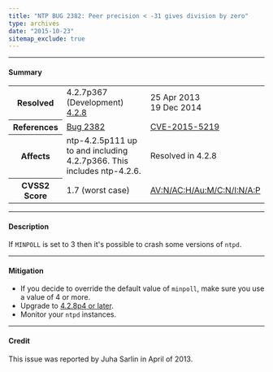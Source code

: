 ```yaml
---
title: "NTP BUG 2382: Peer precision < -31 gives division by zero"
type: archives
date: "2015-10-23"
sitemap_exclude: true
---
```


* * *

#### Summary

<table>
  <tbody>
	<tr>
		<th><b>Resolved</b></th>
		<td>4.2.7p367 (Development)<br> <a href="/support/securitynotice/4_2_8-release-announcement/">4.2.8</a></td>
		<td>25 Apr 2013<br> 19 Dec 2014</td>
	</tr>
	<tr>
		<th><b>References</b></th>
		<td><a href="https://bugs.ntp.org/show_bug.cgi?id=2382">Bug 2382</a></td>
		<td><a href="https://nvd.nist.gov/vuln/detail/CVE-2015-5219">CVE-2015-5219</a></td>
	</tr>
	<tr>
		<th><b>Affects</b></th>
		<td>ntp-4.2.5p111 up to and including 4.2.7p366. This includes ntp-4.2.6.</td>
		<td>Resolved in 4.2.8</td>
	</tr>
	<tr>
		<th><b>CVSS2 Score</b></th>
		<td>1.7 (worst case)</td>
		<td><a href="https://nvd.nist.gov/cvss.cfm?calculator&version=2&vector=(AV:N/AC:H/Au:M/C:N/I:N/A:P)">AV:N/AC:H/Au:M/C:N/I:N/A:P</a></td>
	</tr>	
  </tbody>	
</table>

* * *
    
#### Description 

If `MINPOLL` is set to 3 then it's possible to crash some versions of `ntpd`. 

* * *
    
#### Mitigation

* If you decide to override the default value of `minpoll`, make sure you use a value of 4 or more.
* Upgrade to [4.2.8p4 or later](/downloads).
* Monitor your `ntpd` instances. 

* * *

#### Credit

This issue was reported by Juha Sarlin in April of 2013.